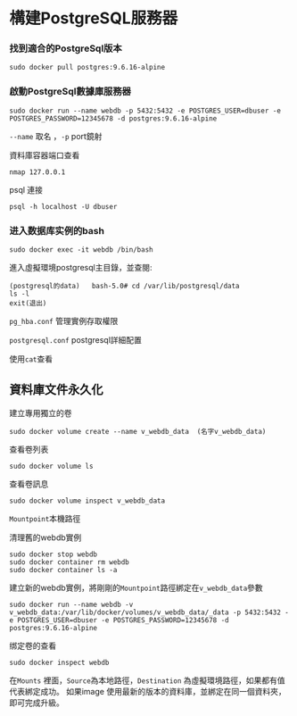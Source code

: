 # 構建PostgreSQL服務器

### 找到適合的PostgreSql版本

    sudo docker pull postgres:9.6.16-alpine

### 啟動PostgreSql數據庫服務器

    sudo docker run --name webdb -p 5432:5432 -e POSTGRES_USER=dbuser -e POSTGRES_PASSWORD=12345678 -d postgres:9.6.16-alpine
    
`--name` 取名 ，`-p` port鏡射

資料庫容器端口查看

    nmap 127.0.0.1
    
psql 連接    

    psql -h localhost -U dbuser    
    
### 进入数据库实例的bash    

    sudo docker exec -it webdb /bin/bash
    
進入虛擬環境postgresql主目錄，並查閱:    

    (postgresql的data)   bash-5.0# cd /var/lib/postgresql/data
    ls -l
    exit(退出)
    
    
`pg_hba.conf` 管理實例存取權限

`postgresql.conf` postgresql詳細配置

使用`cat`查看


## 資料庫文件永久化

建立專用獨立的卷

    sudo docker volume create --name v_webdb_data  (名字v_webdb_data)

查看卷列表

    sudo docker volume ls
    
 查看卷訊息
 
    sudo docker volume inspect v_webdb_data
    
`Mountpoint`本機路徑   

 清理舊的webdb實例
 
    sudo docker stop webdb
    sudo docker container rm webdb
    sudo docker container ls -a
    
 建立新的webdb實例，將剛剛的`Mountpoint`路徑綁定在`v_webdb_data`參數
 
    sudo docker run --name webdb -v v_webdb_data:/var/lib/docker/volumes/v_webdb_data/_data -p 5432:5432 -e POSTGRES_USER=dbuser -e POSTGRES_PASSWORD=12345678 -d  postgres:9.6.16-alpine
    
 绑定卷的查看
 
    sudo docker inspect webdb   
    
在`Mounts` 裡面，`Source`為本地路徑，`Destination` 為虛擬環境路徑，如果都有值代表綁定成功。
如果image 使用最新的版本的資料庫，並綁定在同一個資料夾，即可完成升級。
